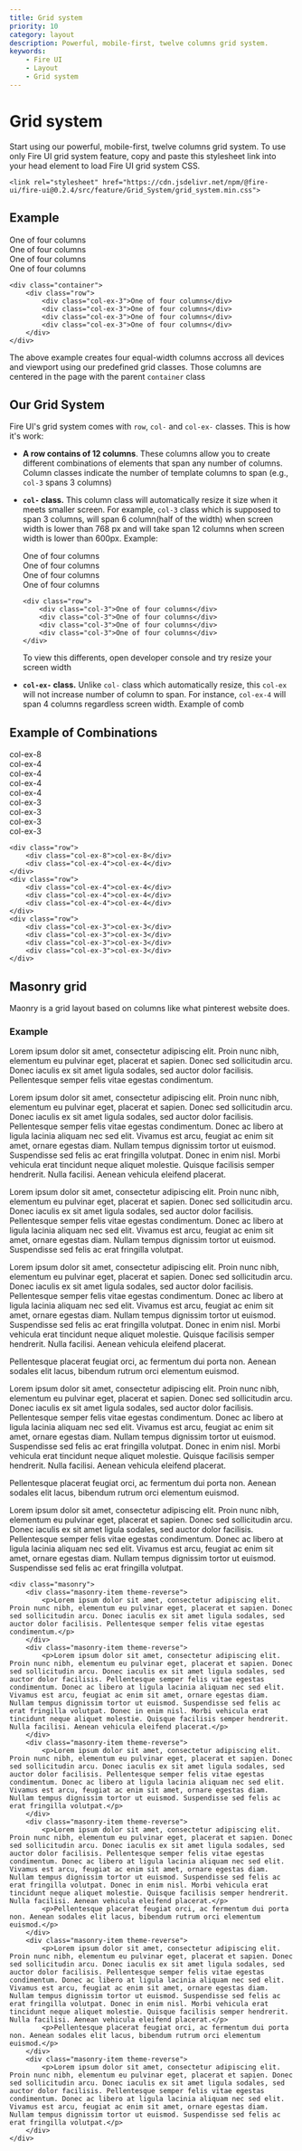 ```yaml
---
title: Grid system
priority: 10
category: layout
description: Powerful, mobile-first, twelve columns grid system.
keywords: 
    - Fire UI
    - Layout
    - Grid system
---
```


# Grid system
Start using our powerful, mobile-first, twelve columns grid system. To use only Fire UI grid system feature, copy and paste this stylesheet link into your head element to load Fire UI grid system CSS.
```
<link rel="stylesheet" href="https://cdn.jsdelivr.net/npm/@fire-ui/fire-ui@0.2.4/src/feature/Grid_System/grid_system.min.css">
```

<div class="division">

## Example
<div class="row">
    <div class="col-ex-3">One of four columns</div>
    <div class="col-ex-3">One of four columns</div>
    <div class="col-ex-3">One of four columns</div>
    <div class="col-ex-3">One of four columns</div>
</div>

```
<div class="container">
    <div class="row">
        <div class="col-ex-3">One of four columns</div>
        <div class="col-ex-3">One of four columns</div>
        <div class="col-ex-3">One of four columns</div>
        <div class="col-ex-3">One of four columns</div>
    </div>
</div>
```

The above example creates four equal-width columns accross all devices and viewport using our predefined grid classes. Those columns are centered in the page with the parent `container` class

</div>
<div class="division">

## Our Grid System
Fire UI's grid system comes with `row`, `col-` and `col-ex-` classes. This is how it's work:
- **A row contains of 12 columns**. These columns allow you to create different combinations of elements that span any number of columns. Column classes indicate the number of template columns to span (e.g., `col-3` spans 3 columns)
- **`col-` class.** This column class will automatically resize it size when it meets smaller screen. For example, `col-3` class which is supposed to span 3 columns, will span 6 column(half of the width) when screen width is lower than 768 px and will take span 12 columns when screen width is lower than 600px. Example:
    <div class="row">
        <div class="col-3">One of four columns</div>
        <div class="col-3">One of four columns</div>
        <div class="col-3">One of four columns</div>
        <div class="col-3">One of four columns</div>
    </div>

    ```
    <div class="row">
        <div class="col-3">One of four columns</div>
        <div class="col-3">One of four columns</div>
        <div class="col-3">One of four columns</div>
        <div class="col-3">One of four columns</div>
    </div>
    ```

    To view this differents, open developer console and try resize your screen width
- **`col-ex-` class.** Unlike `col-` class which automatically resize, this `col-ex` will not increase number of column to span. For instance, `col-ex-4` will span 4 columns regardless screen width.
Example of comb

</div>
<div class="division">

## Example of Combinations
<div class="row">
    <div class="col-ex-8">col-ex-8</div>
    <div class="col-ex-4">col-ex-4</div>
</div>
<div class="row">
    <div class="col-ex-4">col-ex-4</div>
    <div class="col-ex-4">col-ex-4</div>
    <div class="col-ex-4">col-ex-4</div>
</div>
<div class="row">
    <div class="col-ex-3">col-ex-3</div>
    <div class="col-ex-3">col-ex-3</div>
    <div class="col-ex-3">col-ex-3</div>
    <div class="col-ex-3">col-ex-3</div>
</div>

```
<div class="row">
    <div class="col-ex-8">col-ex-8</div>
    <div class="col-ex-4">col-ex-4</div>
</div>
<div class="row">
    <div class="col-ex-4">col-ex-4</div>
    <div class="col-ex-4">col-ex-4</div>
    <div class="col-ex-4">col-ex-4</div>
</div>
<div class="row">
    <div class="col-ex-3">col-ex-3</div>
    <div class="col-ex-3">col-ex-3</div>
    <div class="col-ex-3">col-ex-3</div>
    <div class="col-ex-3">col-ex-3</div>
</div>
```

## Masonry grid
Maonry is a grid layout based on columns like what pinterest website does.

### Example

<div class="masonry">
    <div class="masonry-item theme-reverse">
        <p>Lorem ipsum dolor sit amet, consectetur adipiscing elit. Proin nunc nibh, elementum eu pulvinar eget, placerat et sapien. Donec sed sollicitudin arcu. Donec iaculis ex sit amet ligula sodales, sed auctor dolor facilisis. Pellentesque semper felis vitae egestas condimentum.</p>
    </div>
    <div class="masonry-item theme-reverse">
        <p>Lorem ipsum dolor sit amet, consectetur adipiscing elit. Proin nunc nibh, elementum eu pulvinar eget, placerat et sapien. Donec sed sollicitudin arcu. Donec iaculis ex sit amet ligula sodales, sed auctor dolor facilisis. Pellentesque semper felis vitae egestas condimentum. Donec ac libero at ligula lacinia aliquam nec sed elit. Vivamus est arcu, feugiat ac enim sit amet, ornare egestas diam. Nullam tempus dignissim tortor ut euismod. Suspendisse sed felis ac erat fringilla volutpat. Donec in enim nisl. Morbi vehicula erat tincidunt neque aliquet molestie. Quisque facilisis semper hendrerit. Nulla facilisi. Aenean vehicula eleifend placerat.</p>
    </div>
    <div class="masonry-item theme-reverse">
        <p>Lorem ipsum dolor sit amet, consectetur adipiscing elit. Proin nunc nibh, elementum eu pulvinar eget, placerat et sapien. Donec sed sollicitudin arcu. Donec iaculis ex sit amet ligula sodales, sed auctor dolor facilisis. Pellentesque semper felis vitae egestas condimentum. Donec ac libero at ligula lacinia aliquam nec sed elit. Vivamus est arcu, feugiat ac enim sit amet, ornare egestas diam. Nullam tempus dignissim tortor ut euismod. Suspendisse sed felis ac erat fringilla volutpat.</p>
    </div>
    <div class="masonry-item theme-reverse">
        <p>Lorem ipsum dolor sit amet, consectetur adipiscing elit. Proin nunc nibh, elementum eu pulvinar eget, placerat et sapien. Donec sed sollicitudin arcu. Donec iaculis ex sit amet ligula sodales, sed auctor dolor facilisis. Pellentesque semper felis vitae egestas condimentum. Donec ac libero at ligula lacinia aliquam nec sed elit. Vivamus est arcu, feugiat ac enim sit amet, ornare egestas diam. Nullam tempus dignissim tortor ut euismod. Suspendisse sed felis ac erat fringilla volutpat. Donec in enim nisl. Morbi vehicula erat tincidunt neque aliquet molestie. Quisque facilisis semper hendrerit. Nulla facilisi. Aenean vehicula eleifend placerat.</p>
        <p>Pellentesque placerat feugiat orci, ac fermentum dui porta non. Aenean sodales elit lacus, bibendum rutrum orci elementum euismod.</p>
    </div>
    <div class="masonry-item theme-reverse">
        <p>Lorem ipsum dolor sit amet, consectetur adipiscing elit. Proin nunc nibh, elementum eu pulvinar eget, placerat et sapien. Donec sed sollicitudin arcu. Donec iaculis ex sit amet ligula sodales, sed auctor dolor facilisis. Pellentesque semper felis vitae egestas condimentum. Donec ac libero at ligula lacinia aliquam nec sed elit. Vivamus est arcu, feugiat ac enim sit amet, ornare egestas diam. Nullam tempus dignissim tortor ut euismod. Suspendisse sed felis ac erat fringilla volutpat. Donec in enim nisl. Morbi vehicula erat tincidunt neque aliquet molestie. Quisque facilisis semper hendrerit. Nulla facilisi. Aenean vehicula eleifend placerat.</p>
        <p>Pellentesque placerat feugiat orci, ac fermentum dui porta non. Aenean sodales elit lacus, bibendum rutrum orci elementum euismod.</p>
    </div>
    <div class="masonry-item theme-reverse">
        <p>Lorem ipsum dolor sit amet, consectetur adipiscing elit. Proin nunc nibh, elementum eu pulvinar eget, placerat et sapien. Donec sed sollicitudin arcu. Donec iaculis ex sit amet ligula sodales, sed auctor dolor facilisis. Pellentesque semper felis vitae egestas condimentum. Donec ac libero at ligula lacinia aliquam nec sed elit. Vivamus est arcu, feugiat ac enim sit amet, ornare egestas diam. Nullam tempus dignissim tortor ut euismod. Suspendisse sed felis ac erat fringilla volutpat.</p>
    </div>
</div>

```
<div class="masonry">
    <div class="masonry-item theme-reverse">
        <p>Lorem ipsum dolor sit amet, consectetur adipiscing elit. Proin nunc nibh, elementum eu pulvinar eget, placerat et sapien. Donec sed sollicitudin arcu. Donec iaculis ex sit amet ligula sodales, sed auctor dolor facilisis. Pellentesque semper felis vitae egestas condimentum.</p>
    </div>
    <div class="masonry-item theme-reverse">
        <p>Lorem ipsum dolor sit amet, consectetur adipiscing elit. Proin nunc nibh, elementum eu pulvinar eget, placerat et sapien. Donec sed sollicitudin arcu. Donec iaculis ex sit amet ligula sodales, sed auctor dolor facilisis. Pellentesque semper felis vitae egestas condimentum. Donec ac libero at ligula lacinia aliquam nec sed elit. Vivamus est arcu, feugiat ac enim sit amet, ornare egestas diam. Nullam tempus dignissim tortor ut euismod. Suspendisse sed felis ac erat fringilla volutpat. Donec in enim nisl. Morbi vehicula erat tincidunt neque aliquet molestie. Quisque facilisis semper hendrerit. Nulla facilisi. Aenean vehicula eleifend placerat.</p>
    </div>
    <div class="masonry-item theme-reverse">
        <p>Lorem ipsum dolor sit amet, consectetur adipiscing elit. Proin nunc nibh, elementum eu pulvinar eget, placerat et sapien. Donec sed sollicitudin arcu. Donec iaculis ex sit amet ligula sodales, sed auctor dolor facilisis. Pellentesque semper felis vitae egestas condimentum. Donec ac libero at ligula lacinia aliquam nec sed elit. Vivamus est arcu, feugiat ac enim sit amet, ornare egestas diam. Nullam tempus dignissim tortor ut euismod. Suspendisse sed felis ac erat fringilla volutpat.</p>
    </div>
    <div class="masonry-item theme-reverse">
        <p>Lorem ipsum dolor sit amet, consectetur adipiscing elit. Proin nunc nibh, elementum eu pulvinar eget, placerat et sapien. Donec sed sollicitudin arcu. Donec iaculis ex sit amet ligula sodales, sed auctor dolor facilisis. Pellentesque semper felis vitae egestas condimentum. Donec ac libero at ligula lacinia aliquam nec sed elit. Vivamus est arcu, feugiat ac enim sit amet, ornare egestas diam. Nullam tempus dignissim tortor ut euismod. Suspendisse sed felis ac erat fringilla volutpat. Donec in enim nisl. Morbi vehicula erat tincidunt neque aliquet molestie. Quisque facilisis semper hendrerit. Nulla facilisi. Aenean vehicula eleifend placerat.</p>
        <p>Pellentesque placerat feugiat orci, ac fermentum dui porta non. Aenean sodales elit lacus, bibendum rutrum orci elementum euismod.</p>
    </div>
    <div class="masonry-item theme-reverse">
        <p>Lorem ipsum dolor sit amet, consectetur adipiscing elit. Proin nunc nibh, elementum eu pulvinar eget, placerat et sapien. Donec sed sollicitudin arcu. Donec iaculis ex sit amet ligula sodales, sed auctor dolor facilisis. Pellentesque semper felis vitae egestas condimentum. Donec ac libero at ligula lacinia aliquam nec sed elit. Vivamus est arcu, feugiat ac enim sit amet, ornare egestas diam. Nullam tempus dignissim tortor ut euismod. Suspendisse sed felis ac erat fringilla volutpat. Donec in enim nisl. Morbi vehicula erat tincidunt neque aliquet molestie. Quisque facilisis semper hendrerit. Nulla facilisi. Aenean vehicula eleifend placerat.</p>
        <p>Pellentesque placerat feugiat orci, ac fermentum dui porta non. Aenean sodales elit lacus, bibendum rutrum orci elementum euismod.</p>
    </div>
    <div class="masonry-item theme-reverse">
        <p>Lorem ipsum dolor sit amet, consectetur adipiscing elit. Proin nunc nibh, elementum eu pulvinar eget, placerat et sapien. Donec sed sollicitudin arcu. Donec iaculis ex sit amet ligula sodales, sed auctor dolor facilisis. Pellentesque semper felis vitae egestas condimentum. Donec ac libero at ligula lacinia aliquam nec sed elit. Vivamus est arcu, feugiat ac enim sit amet, ornare egestas diam. Nullam tempus dignissim tortor ut euismod. Suspendisse sed felis ac erat fringilla volutpat.</p>
    </div>
</div>
```

</div>